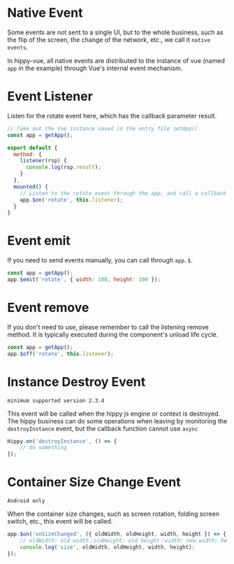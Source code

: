 # Native Event

Some events are not sent to a single UI, but to the whole business, such as the flip of the screen, the change of the network, etc., we call it `native events`.

In hippy-vue, all native events are distributed to the instance of vue (named `app` in the example) through Vue's internal event mechanism.

# Event Listener

Listen for the rotate event here, which has the callback parameter result.

```js
// Take out the Vue instance saved in the entry file setApp().
const app = getApp();

export default {
  method: {
    listener(rsp) {
      console.log(rsp.result);
    }
  },
  mounted() {
    // Listen to the rotate event through the app, and call a callback through this.listener when the event occurs.
    app.$on('rotate', this.listener);
  }
}

```

# Event emit

If you need to send events manually, you can call through `app.$`.

```js
const app = getApp();
app.$emit('rotate', { width: 100, height: 100 });
```

# Event remove

If you don't need to use, please remember to call the listening remove method. It is typically executed during the component's unload life cycle.

```js
const app = getApp();
app.$off('rotate', this.listener);
```

# Instance Destroy Event

`minimum supported version 2.3.4`

This event will be called when the hippy js engine or context is destroyed. The hippy business can do some operations when leaving by monitoring the `destroyInstance` event, but the callback function cannot use `async`

```jsx
Hippy.on('destroyInstance', () => {
    // do something
});
```

# Container Size Change Event

`Android only`

When the container size changes, such as screen rotation, folding screen switch, etc., this event will be called.

```jsx
app.$on('onSizeChanged', ({ oldWidth, oldHeight, width, height }) => {
    // oldWidth: old width；oldHeight: old height；width: new width; height: new height
    console.log('size', oldWidth, oldHeight, width, height);
});
```
